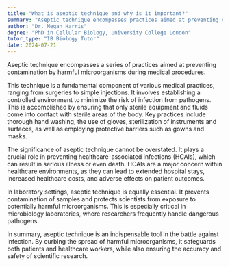 ```yaml
---
title: "What is aseptic technique and why is it important?"
summary: "Aseptic technique encompasses practices aimed at preventing contamination by harmful microorganisms during medical procedures, ensuring patient safety and reducing the risk of infections."
author: "Dr. Megan Harris"
degree: "PhD in Cellular Biology, University College London"
tutor_type: "IB Biology Tutor"
date: 2024-07-21
---
```


Aseptic technique encompasses a series of practices aimed at preventing contamination by harmful microorganisms during medical procedures.

This technique is a fundamental component of various medical practices, ranging from surgeries to simple injections. It involves establishing a controlled environment to minimize the risk of infection from pathogens. This is accomplished by ensuring that only sterile equipment and fluids come into contact with sterile areas of the body. Key practices include thorough hand washing, the use of gloves, sterilization of instruments and surfaces, as well as employing protective barriers such as gowns and masks.

The significance of aseptic technique cannot be overstated. It plays a crucial role in preventing healthcare-associated infections (HCAIs), which can result in serious illness or even death. HCAIs are a major concern within healthcare environments, as they can lead to extended hospital stays, increased healthcare costs, and adverse effects on patient outcomes.

In laboratory settings, aseptic technique is equally essential. It prevents contamination of samples and protects scientists from exposure to potentially harmful microorganisms. This is especially critical in microbiology laboratories, where researchers frequently handle dangerous pathogens.

In summary, aseptic technique is an indispensable tool in the battle against infection. By curbing the spread of harmful microorganisms, it safeguards both patients and healthcare workers, while also ensuring the accuracy and safety of scientific research.
    